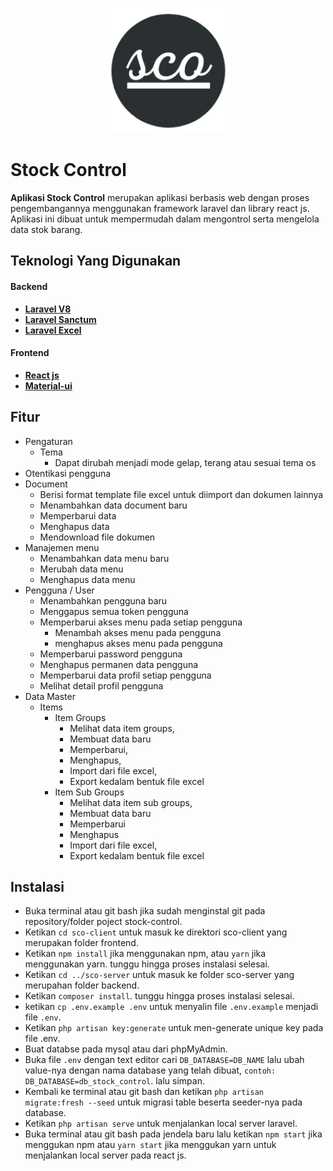 <p align="center">
  <img src="https://raw.githubusercontent.com/saiful-akbar/stock-control/main/sco-client/public/static/images/logo/logo-dark-1.png" width="200">
</p>

# Stock Control

**Aplikasi Stock Control** merupakan aplikasi berbasis web dengan proses pengembangannya menggunakan framework laravel dan library react js. Aplikasi ini dibuat untuk mempermudah dalam mengontrol serta mengelola data stok barang.

## Teknologi Yang Digunakan

#### Backend

- **[Laravel V8](https://laravel.com/docs/8.x)**
- **[Laravel Sanctum](https://laravel.com/docs/8.x/sanctum)**
- **[Laravel Excel](https://laravel-excel.com/)**

#### Frontend

- **[React js](https://reactjs.org/)**
- **[Material-ui](https://material-ui.com/)**

## Fitur

- Pengaturan
  - Tema
    - Dapat dirubah menjadi mode gelap, terang atau sesuai tema os
- Otentikasi pengguna
- Document
  - Berisi format template file excel untuk diimport dan dokumen lainnya
  - Menambahkan data document baru
  - Memperbarui data
  - Menghapus data
  - Mendownload file dokumen
- Manajemen menu
  - Menambahkan data menu baru
  - Merubah data menu
  - Menghapus data menu
- Pengguna / User
  - Menambahkan pengguna baru
  - Menggapus semua token pengguna
  - Memperbarui akses menu pada setiap pengguna
    - Menambah akses menu pada pengguna
    - menghapus akses menu pada pengguna
  - Memperbarui password pengguna
  - Menghapus permanen data pengguna
  - Memperbarui data profil setiap pengguna
  - Melihat detail profil pengguna
- Data Master
  - Items
    - Item Groups
      - Melihat data item groups,
      - Membuat data baru
      - Memperbarui,
      - Menghapus,
      - Import dari file excel,
      - Export kedalam bentuk file excel
    - Item Sub Groups
      - Melihat data item sub groups,
      - Membuat data baru
      - Memperbarui
      - Menghapus
      - Import dari file excel,
      - Export kedalam bentuk file excel

## Instalasi

- Buka terminal atau git bash jika sudah menginstal git pada repository/folder poject stock-control.
- Ketikan `cd sco-client` untuk masuk ke direktori sco-client yang merupakan folder frontend.
- Ketikan `npm install` jika menggunakan npm, atau `yarn` jika menggunakan yarn. tunggu hingga proses instalasi selesai.
- Ketikan `cd ../sco-server` untuk masuk ke folder sco-server yang merupahan folder backend.
- Ketikan `composer install`. tunggu hingga proses instalasi selesai.
- ketikan `cp .env.example .env` untuk menyalin file `.env.example` menjadi file `.env`.
- Ketikan `php artisan key:generate` untuk men-generate unique key pada file .env.
- Buat databse pada mysql atau dari phpMyAdmin.
- Buka file `.env` dengan text editor cari `DB_DATABASE=DB_NAME` lalu ubah value-nya dengan nama database yang telah dibuat, `contoh: DB_DATABASE=db_stock_control`. lalu simpan.
- Kembali ke terminal atau git bash dan ketikan `php artisan migrate:fresh --seed` untuk migrasi table beserta seeder-nya pada database.
- Ketikan `php artisan serve` untuk menjalankan local server laravel.
- Buka terminal atau git bash pada jendela baru lalu ketikan `npm start` jika menggukan npm atau `yarn start` jika menggukan yarn untuk menjalankan local server pada react js.
